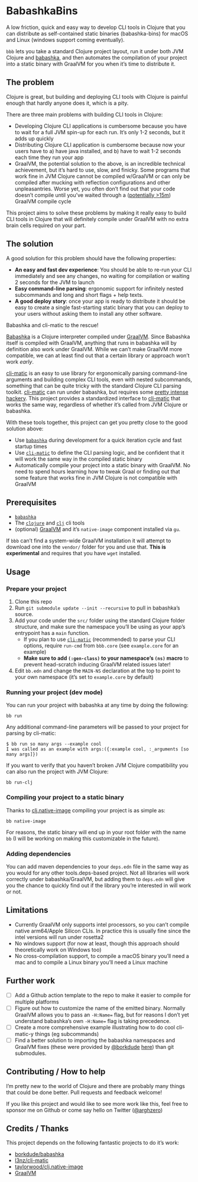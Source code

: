 # BabashkaBins

A low friction, quick and easy way to develop CLI tools in Clojure that you can distribute as self-contained static binaries (babashka-bins) for macOS and Linux (windows support coming eventually).

`bbb` lets you take a standard Clojure project layout, run it under both JVM Clojure and [babashka](https://github.com/babashka/babashka), and then automates the compilation of your project into a static binary with GraalVM for you when it’s time to distribute it.

## The problem

Clojure is great, but building and deploying CLI tools with Clojure is painful enough that hardly anyone does it, which is a pity.

There are three main problems with building CLI tools in Clojure:

- Developing Clojure CLI applications is cumbersome because you have to wait for a full JVM spin-up for each run. It’s only 1-2 seconds, but it adds up quickly
- Distributing Clojure CLI application is cumbersome because now your users have to a) have java installed, and b) have to wait 1-2 seconds each time they run your app
- GraalVM, the potential solution to the above, is an incredible technical achievement, but it’s hard to use, slow, and finicky. Some programs that work fine in JVM Clojure cannot be compiled w/GraalVM or can only be compiled after mucking with reflection configurations and other unpleasantries. Worse yet, you often don’t find out that your code doesn’t compile until you’ve waited through a ([potentially >15m](https://twitter.com/ArghZero/status/1480215787994775552)) GraalVM compile cycle

This project aims to solve these problems by making it really easy to build CLI tools in Clojure that will definitely compile under GraalVM with no extra brain cells required on your part.

## The solution

A good solution for this problem should have the following properties:

- **An easy and fast dev experience**: You should be able to re-run your CLI immediately and see any changes, no waiting for compilation or waiting 2 seconds for the JVM to launch
- **Easy command-line parsing**: ergonomic support for infinitely nested subcommands and long and short flags + help texts.
- **A good deploy story**: once your app is ready to distribute it should be easy to create a single fast-starting static binary that you can deploy to your users without asking them to install any other software.

Babashka and cli-matic to the rescue!

[Babashka](https://github.com/borkdude/babashka) is a Clojure interpreter compiled under [GraalVM](https://www.graalvm.org/). Since Babashka itself is compiled with GraalVM, anything that runs in babashka will by definition also work under GraalVM. While we can’t make GraalVM more compatible, we can at least find out that a certain library or approach won’t work *early*.

[cli-matic](https://github.com/l3nz/cli-matic) is an easy to use library for ergonomically parsing command-line arguments and building complex CLI tools, even with nested subcommands, something that can be quite tricky with the standard Clojure CLI parsing toolkit. [cli-matic](https://github.com/l3nz/cli-matic) can run under babashka, but requires some [pretty intense hackery](https://github.com/borkdude/spartan.spec/blob/master/examples/cli_matic.clj#L1-L19). This project provides a standardized interface to [cli-matic](https://github.com/l3nz/cli-matic) that works the same way, regardless of whether it’s called from JVM Clojure or babashka.

With these tools together, this project can get you pretty close to the good solution above:

- Use [`babashka`](https://github.com/borkdude/babashka) during development for a quick iteration cycle and fast startup times
- Use [`cli-matic`](https://github.com/l3nz/cli-matic) to define the CLI parsing logic, and be confident that it will work the same way in the compiled static binary
- Automatically compile your project into a static binary with GraalVM. No need to spend hours learning how to tweak Graal or finding out that some feature that works fine in JVM Clojure is not compatible with GraalVM

## Prerequisites

- [`babashka`](https://github.com/borkdude/babashka)
- The [`clojure`](https://clojure.org/guides/getting_started) and [`clj`](https://clojure.org/guides/getting_started) cli tools
- (optional) [GraalVM](https://www.graalvm.org/) and it’s `native-image` component installed via `gu`. 

If `bbb` can’t find a system-wide GraalVM installation it will attempt to download one into the `vendor/` folder for you and use that. **This is experimental** and requires that you have `wget` installed.

## Usage

### Prepare your project

1. Clone this repo
2. Run `git submodule update --init --recursive` to pull in babashka’s source.
3. Add your code under the `src/` folder using the standard Clojure folder structure, and make sure the namespace you’ll be using as your app’s entrypoint has a `main` function.
    - If you plan to use [`cli-matic`](https://github.com/l3nz/cli-matic) (recommended) to parse your CLI options, require `run-cmd` from `bbb.core` (see `example.core` for an example)
    - **Make sure to add `(:gen-class)` to your namespace’s `(ns)` macro** to prevent head-scratch inducing GraalVM related issues later!
4. Edit `bb.edn` and change the `MAIN-NS` declaration at the top to point to your own namespace (it’s set to `example.core` by default)

### Running your project (dev mode)

You can run your project with babashka at any time by doing the following:

```
bb run
```

Any additional command-line parameters will be passed to your project for parsing by cli-matic:

```
$ bb run so many args --example cool
I was called as an example with args:({:example cool, :_arguments [so many args]})
```

If you want to verify that you haven’t broken JVM Clojure compatibility you can also run the project with JVM Clojure:

```
bb run-clj
```

### Compiling your project to a static binary

Thanks to [clj.native-image](https://github.com/taylorwood/clj.native-image.git) compiling your project is as simple as:

```
bb native-image
```

For reasons, the static binary will end up in your root folder with the name `bb` (I will be working on making this customizable in the future).

### Adding dependencies

You can add maven dependencies to your `deps.edn` file in the same way as you would for any other tools.deps-based project. Not all libraries will work correctly under babashka/GraalVM, but adding them to `deps.edn` will give you the chance to quickly find out if the library you’re interested in will work or not.

## Limitations

- Currently GraalVM only supports intel processors, so you can’t compile native arm64/Apple Silicon CLIs. In practice this is usually fine since the intel versions will run under rosetta2
- No windows support (for now at least, though this approach should theoretically work on Windows too)
- No cross-compilation support, to compile a macOS binary you’ll need a mac and to compile a Linux binary you’ll need a Linux machine

## Further work

- [ ] Add a Github action template to the repo to make it easier to compile for multiple platforms
- [ ] Figure out how to customize the name of the emitted binary. Normally GraalVM allows you to pass an `-H:Name=` flag, but for reasons I don’t yet understand babashka’s own `-H:Name=` flag is taking precedence.
- [ ] Create a more comprehensive example illustrating how to do cool cli-matic-y things (eg subcommands)
- [ ] Find a better solution to importing the babashka namespaces and GraalVM fixes (these were provided by [@borkdude](https://github.com/borkdude) [here](https://twitter.com/borkdude/status/1480464513434537985?s=20&t=6Thavc6OjTjclYJ9RQEWyQ)) than git submodules.

## Contributing / How to help

I’m pretty new to the world of Clojure and there are probably many things that could be done better. Pull requests and feedback welcome!

If you like this project and would like to see more work like this, feel free to sponsor me on Github or come say hello on Twitter ([@arghzero](https://twitter.com/arghzero))

## Credits / Thanks

This project depends on the following fantastic projects to do it’s work:

- [borkdude/babashka](https://github.com/borkdude/babashka)
- [l3nz/cli-matic](https://github.com/l3nz/cli-matic)
- [taylorwood/clj.native-image](https://github.com/taylorwood/clj.native-image.git)
- [GraalVM](https://www.graalvm.org)
